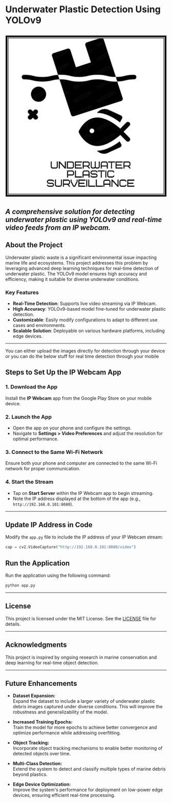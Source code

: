 # **Underwater Plastic Detection Using YOLOv9**  
![Project Logo](Assets/Logo/logo.jpg)
---
*A comprehensive solution for detecting underwater plastic using YOLOv9 and real-time video feeds from an IP webcam.*
---

## **About the Project**  
Underwater plastic waste is a significant environmental issue impacting marine life and ecosystems. This project addresses this problem by leveraging advanced deep learning techniques for real-time detection of underwater plastic. The YOLOv9 model ensures high accuracy and efficiency, making it suitable for diverse underwater conditions.  

### **Key Features**  
- **Real-Time Detection**: Supports live video streaming via IP Webcam.  
- **High Accuracy**: YOLOv9-based model fine-tuned for underwater plastic detection.  
- **Customizable**: Easily modify configurations to adapt to different use cases and environments.  
- **Scalable Solution**: Deployable on various hardware platforms, including edge devices.  

---
You can either upload the images directly for detection through your device or you can do the below stuff for real time detection through your mobile

## **Steps to Set Up the IP Webcam App**  

### **1. Download the App**  
Install the **IP Webcam** app from the Google Play Store on your mobile device.  

### **2. Launch the App**  
- Open the app on your phone and configure the settings.  
- Navigate to **Settings > Video Preferences** and adjust the resolution for optimal performance.  

### **3. Connect to the Same Wi-Fi Network**  
Ensure both your phone and computer are connected to the same Wi-Fi network for proper communication.  

### **4. Start the Stream**  
- Tap on **Start Server** within the IP Webcam app to begin streaming.  
- Note the IP address displayed at the bottom of the app (e.g., `http://192.168.0.101:8080`).  

---

## **Update IP Address in Code**  
Modify the `app.py` file to include the IP address of your IP Webcam stream:  

```python
cap = cv2.VideoCapture("http://192.168.0.101:8080/video")
```
## **Run the Application**  
Run the application using the following command:  

```bash
python app.py
```

---

## **License**  
This project is licensed under the MIT License. See the [LICENSE](LICENSE) file for details.  

---

## **Acknowledgments**  
This project is inspired by ongoing research in marine conservation and deep learning for real-time object detection.  

---

## Future Enhancements

- **Dataset Expansion:**  
  Expand the dataset to include a larger variety of underwater plastic debris images captured under diverse conditions. This will improve the robustness and generalizability of the model.

- **Increased Training Epochs:**  
  Train the model for more epochs to achieve better convergence and optimize performance while addressing overfitting.

- **Object Tracking:**  
  Incorporate object tracking mechanisms to enable better monitoring of detected objects over time.

- **Multi-Class Detection:**  
  Extend the system to detect and classify multiple types of marine debris beyond plastics.

- **Edge Device Optimization:**  
  Improve the system's performance for deployment on low-power edge devices, ensuring efficient real-time processing.



